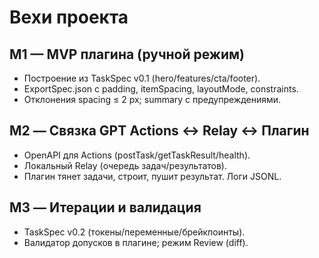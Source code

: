 # Вехи проекта

## M1 — MVP плагина (ручной режим)
- Построение из TaskSpec v0.1 (hero/features/cta/footer).
- ExportSpec.json с padding, itemSpacing, layoutMode, constraints.
- Отклонения spacing ≤ 2 px; summary с предупреждениями.

## M2 — Связка GPT Actions ↔ Relay ↔ Плагин
- OpenAPI для Actions (postTask/getTaskResult/health).
- Локальный Relay (очередь задач/результатов).
- Плагин тянет задачи, строит, пушит результат. Логи JSONL.

## M3 — Итерации и валидация
- TaskSpec v0.2 (токены/переменные/брейкпоинты).
- Валидатор допусков в плагине; режим Review (diff).
